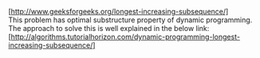 [http://www.geeksforgeeks.org/longest-increasing-subsequence/]  
This problem has optimal substructure property of dynamic programming.  
The approach to solve this is well explained in the below link:  
[http://algorithms.tutorialhorizon.com/dynamic-programming-longest-increasing-subsequence/] 